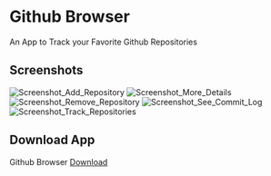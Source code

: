 
# Github Browser
An App to Track your Favorite Github Repositories

## Screenshots

![Screenshot_Add_Repository](https://user-images.githubusercontent.com/82208249/173174870-d8184192-1684-42d7-bd6c-f1b66da55751.jpg)
![Screenshot_More_Details](https://user-images.githubusercontent.com/82208249/173174872-73d5667b-e5c6-4ea1-a284-afc79dda6db4.jpg)
![Screenshot_Remove_Repository](https://user-images.githubusercontent.com/82208249/173174875-1c00e431-f02a-411b-9f82-b0684332eb7d.jpg)
![Screenshot_See_Commit_Log](https://user-images.githubusercontent.com/82208249/173174877-4a660820-ef3e-4e02-9f5d-ee633e64a643.jpg)
![Screenshot_Track_Repositories](https://user-images.githubusercontent.com/82208249/173174878-d939fa61-d4e5-4008-a018-58210cbf28eb.jpg)

## Download App
Github Browser [Download](https://drive.google.com/file/d/1EHfjx-CY0ZBYi-o78X59HQz960wOp2rj/view)
